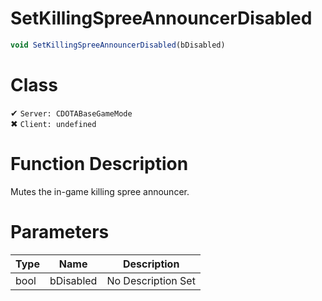 # SetKillingSpreeAnnouncerDisabled
```js	
void SetKillingSpreeAnnouncerDisabled(bDisabled)
```
# Class
✔ `Server: CDOTABaseGameMode`  
✖ `Client: undefined`  

# Function Description
Mutes the in-game killing spree announcer.
# Parameters
Type|Name|Description
--|--|--
bool|bDisabled|No Description Set
